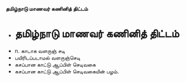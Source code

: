 **தமிழ்நாடு மாணவர் கணினித் திட்டம்**
- # தமிழ்நாடு மாணவர் கணினித் திட்டம்
- n. காடாக வளருஞ் சடி
- பயிரிடப்படாமல் வளருஞ்செடி
- கசப்பான காட்டு ஆப்பிள் செடிவகை
- கசப்பான காட்டு ஆப்பிள் செடிவகையின் பழம்.

